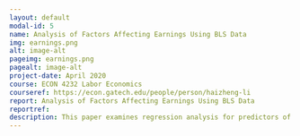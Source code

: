 ```yaml
---
layout: default
modal-id: 5
name: Analysis of Factors Affecting Earnings Using BLS Data
img: earnings.png
alt: image-alt
pageimg: earnings.png
pagealt: image-alt
project-date: April 2020
course: ECON 4232 Labor Economics
courseref: https://econ.gatech.edu/people/person/haizheng-li
report: Analysis of Factors Affecting Earnings Using BLS Data
reportref:
description: This paper examines regression analysis for predictors of earnings, and specifically, the causal relationship between education and earnings. Earnings data from the Current Population Survey (CPS) which is conducted each month by the U.S. Census Bureau for the Bureau of Labor Statistics is analyzed. The data exploration, mathematical regression models, and implementations in R, as well as solutions and comments on the applications are included.
---
```

